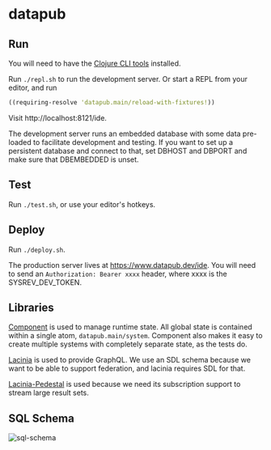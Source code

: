 # datapub

## Run

You will need to have the [Clojure CLI tools](https://clojure.org/guides/getting_started#_clojure_installer_and_cli_tools) installed.

Run `./repl.sh` to run the development server. Or start a REPL from your editor, and run

```clj
((requiring-resolve 'datapub.main/reload-with-fixtures!))
```

Visit http://localhost:8121/ide.

The development server runs an embedded database with some data pre-loaded to facilitate development and testing. If you want to set up a persistent database and connect to that, set DBHOST and DBPORT and make sure that DBEMBEDDED is unset.

## Test

Run `./test.sh`, or use your editor's hotkeys.

## Deploy

Run `./deploy.sh`.

The production server lives at https://www.datapub.dev/ide. You will need to send an `Authorization: Bearer xxxx` header, where xxxx is the SYSREV_DEV_TOKEN.

## Libraries

[Component](https://github.com/stuartsierra/component) is used to manage runtime state. All global state is contained within a single atom, `datapub.main/system`. Component also makes it easy to create multiple systems with completely separate state, as the tests do.

[Lacinia](https://lacinia.readthedocs.io/en/latest/overview.html) is used to provide GraphQL. We use an SDL schema because we want to be able to support federation, and lacinia requires SDL for that.

[Lacinia-Pedestal](https://lacinia.readthedocs.io/en/latest/tutorial/pedestal.html) is used because we need its subscription support to stream large result sets.

## SQL Schema

![sql-schema](https://github.com/insilica/datapub/blob/master/doc/images/sql-schema.png?raw=true)